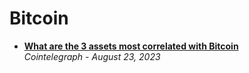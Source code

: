 # Bitcoin

- [**What are the 3 assets most correlated with Bitcoin**](https://cointelegraph.com/news/bitcoin-assets-most-correlated-assets-today)
  <br/>_Cointelegraph - August 23, 2023_
